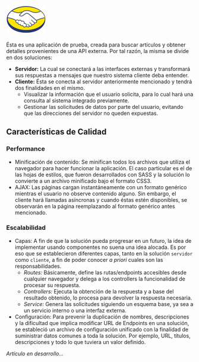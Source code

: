 ![meli-example](https://raw.githubusercontent.com/robrui/meli-example/master/client/images/Logo_ML%402x.png.png)
---
Ésta es una aplicación de prueba, creada para buscar artículos y obtener detalles provenientes de una API externa. Por tal razón, la misma se divide en dos soluciones:
- **Servidor:** La cual se conectará a las interfaces externas y transformará sus respuestas a mensajes que nuestro sistema cliente deba entender.
- **Cliente:** Ésta se conecta al servidor anteriormente mencionado y tendrá dos finalidades en el mismo.
  - Visualizar la información que el usuario solicita, para lo cual hará una consulta al sistema integrado previamente.
  - Gestionar las solicitudes de datos por parte del usuario, evitando que las direcciones del servidor no queden expuestas.
  
## Características de Calidad
### Performance
  - Minificación de contenido: Se minifican todos los archivos que utiliza el navegador para hacer funcionar la aplicación. El caso particular es el de las hojas de estilos, que fueron desarrollados con SASS y la solución lo convierte a un archivo minificado bajo el formato CSS3.
  - AJAX: Las páginas cargan instantáneamente con un formato genérico mientras el usuario no observe contenido alguno. Sin embargo, el cliente hará llamadas asíncronas y cuando éstas estén disponibles, se observarán en la página reemplazando al formato genérico antes mencionado.

### Escalabilidad
  - Capas: A fin de que la solución pueda progresar en un futuro, la idea de implementar usando componentes no suena una idea alocada. Es por eso que se establecieron diferentes capas, tanto en la solución `servidor` como `cliente`, a fin de poder conocer _a priori_ cuales son las responsabilidades.
    - _Routes:_ Básicamente, define las rutas/endpoints accesibles desde cualquier navegador y delega a los controllers la funcionalidad de procesar su respuesta.
    - _Controllers:_ Ejecuta la obtención de la respuesta y a base del resultado obtenido, lo procesa para devolver la respuesta necesaria.
    - _Service:_ Genera las solicitudes siguiendo un esquema base, ya sea a un servicio interno o una interfaz externa.
  - Configuración: Para prevenir la duplicación de nombres, descripciones y la dificultad que implica modificar URL de Endpoints en una solución, se estableció un archivo de configuración unificado con la finalidad de suministrar datos comunes a toda la solución. Por ejemplo, URL, títulos, descripciones y todo lo que tuviera un valor definido.
  
  _Artículo en desarrollo..._
